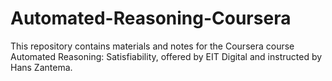 # Automated-Reasoning-Coursera

This repository contains materials and notes for the Coursera course Automated Reasoning: Satisfiability, offered by EIT Digital and instructed by Hans Zantema.